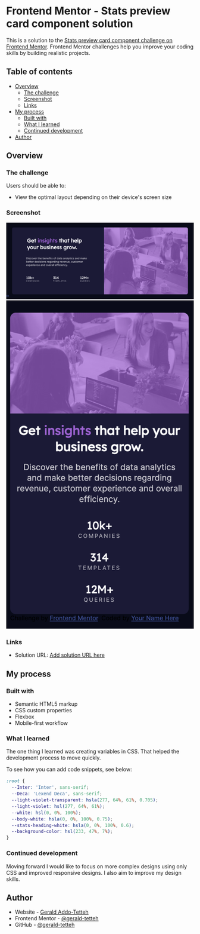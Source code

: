 # Frontend Mentor - Stats preview card component solution

This is a solution to the [Stats preview card component challenge on Frontend Mentor](https://www.frontendmentor.io/challenges/stats-preview-card-component-8JqbgoU62). Frontend Mentor challenges help you improve your coding skills by building realistic projects. 

## Table of contents

- [Overview](#overview)
  - [The challenge](#the-challenge)
  - [Screenshot](#screenshot)
  - [Links](#links)
- [My process](#my-process)
  - [Built with](#built-with)
  - [What I learned](#what-i-learned)
  - [Continued development](#continued-development)
- [Author](#author)
## Overview

### The challenge

Users should be able to:

- View the optimal layout depending on their device's screen size

### Screenshot

![Desktop View](./images/completed_desktop.png)
![Desktop View](./images/completed_mobile.png)

### Links

- Solution URL: [Add solution URL here](https://github.com/gerald-tetteh/Card-Componet-Front-End-Practice.git)

## My process

### Built with

- Semantic HTML5 markup
- CSS custom properties
- Flexbox
- Mobile-first workflow
### What I learned

The one thing I learned was creating variables in CSS. That helped the
development process to move quickly.

To see how you can add code snippets, see below:

```css
:root {
  --Inter: 'Inter', sans-serif;
  --Deca: 'Lexend Deca', sans-serif;
  --light-violet-transparent: hsla(277, 64%, 61%, 0.705);
  --light-violet: hsl(277, 64%, 61%);
  --white: hsl(0, 0%, 100%);
  --body-white: hsla(0, 0%, 100%, 0.75);
  --stats-heading-white: hsla(0, 0%, 100%, 0.6);
  --background-color: hsl(233, 47%, 7%);
}
```

### Continued development

Moving forward I would like to focus on more complex designs using
only CSS and improved responsive designs. I also aim to improve my
design skills.

## Author

- Website - [Gerald Addo-Tetteh](https://gerald-addo.herokuapp.com)
- Frontend Mentor - [@gerald-tetteh](https://www.frontendmentor.io/profile/gerald-tetteh)
- GitHub - [@gerald-tetteh](https://github.com/gerald-tetteh)